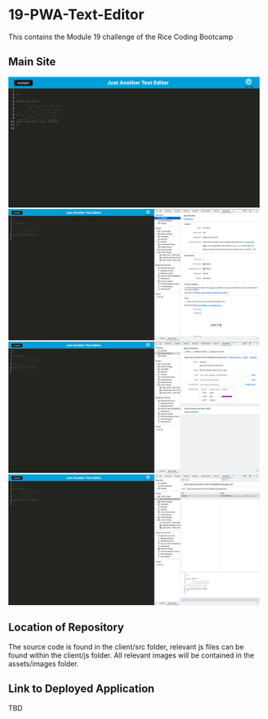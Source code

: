 # 19-PWA-Text-Editor

This contains the Module 19 challenge of the Rice Coding Bootcamp

## Main Site

![Main Site](assets/images/main-site-01.png)
![Main Site](assets/images/main-site-02.png)
![Main Site](assets/images/main-site-03.png)
![Main Site](assets/images/main-site-04.png)

## Location of Repository

The source code is found in the client/src folder, relevant js files can be found within the client/js folder. All relevant images will be contained in the assets/images folder.

## Link to Deployed Application

TBD